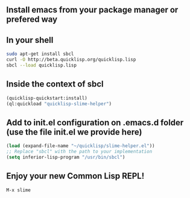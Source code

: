 Install emacs from your package manager or prefered way
-------------

In your shell
-------------
```bash
sudo apt-get install sbcl
curl -O http://beta.quicklisp.org/quicklisp.lisp
sbcl --load quicklisp.lisp
```

Inside the context of sbcl
--------------------------
```lisp
(quicklisp-quickstart:install)
(ql:quickload "quicklisp-slime-helper")
```

Add to init.el configuration on .emacs.d folder
(use the file init.el we provide here)
---------------------------
```lisp
(load (expand-file-name "~/quicklisp/slime-helper.el"))
;; Replace "sbcl" with the path to your implementation
(setq inferior-lisp-program "/usr/bin/sbcl")
```

Enjoy your new Common Lisp REPL!
--------------------------------
```
M-x slime
```